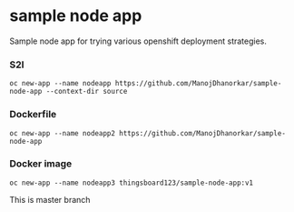 # sample node app
Sample node app for trying various openshift deployment strategies.

### S2I 
```oc new-app --name nodeapp https://github.com/ManojDhanorkar/sample-node-app --context-dir source```

### Dockerfile
```oc new-app --name nodeapp2 https://github.com/ManojDhanorkar/sample-node-app```

### Docker image
```oc new-app --name nodeapp3 thingsboard123/sample-node-app:v1```

This is master branch
